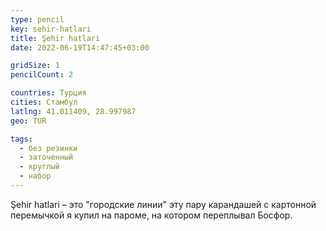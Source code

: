 ```yaml
---
type: pencil
key: sehir-hatlari
title: Şehir hatlari
date: 2022-06-19T14:47:45+03:00

gridSize: 1
pencilCount: 2

countries: Турция
cities: Стамбул
latlng: 41.011409, 28.997987
geo: TUR

tags:
  - без резинки
  - заточенный
  - круглый
  - набор
---
```


Şehir hatlari – это "городские линии" эту пару карандашей с картонной перемычкой я купил на пароме, на котором переплывал Босфор.
